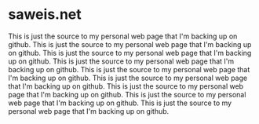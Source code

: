 saweis.net
=============

This is just the source to my personal web page that I'm backing up on github.
This is just the source to my personal web page that I'm backing up on github.
This is just the source to my personal web page that I'm backing up on github.
This is just the source to my personal web page that I'm backing up on github.
This is just the source to my personal web page that I'm backing up on github.
This is just the source to my personal web page that I'm backing up on github.
This is just the source to my personal web page that I'm backing up on github.
This is just the source to my personal web page that I'm backing up on github.
This is just the source to my personal web page that I'm backing up on github.
